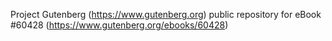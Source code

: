 Project Gutenberg (https://www.gutenberg.org) public repository for eBook #60428 (https://www.gutenberg.org/ebooks/60428)
